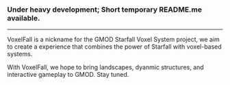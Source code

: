 ### Under heavy development; Short temporary README.me available.
******
VoxelFall is a nickname for the GMOD Starfall Voxel System project, we aim to create a experience that combines the power of Starfall with voxel-based systems. 

With VoxelFall, we hope to bring landscapes, dyanmic structures, and interactive gameplay to GMOD. Stay tuned.